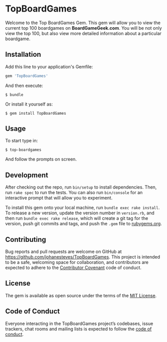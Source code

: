 # TopBoardGames

Welcome to the Top BoardGames Gem. This gem will allow you to view the current top 100 boardgames on <strong>BoardGameGeek.com</strong>. You will be not only view the top 100, but also view more detailed information about a particular boardgame.  

## Installation

Add this line to your application's Gemfile:

```ruby
gem 'TopBoardGames'
```

And then execute:

    $ bundle

Or install it yourself as:

    $ gem install TopBoardGames

## Usage

To start type in:

    $ top-boardgames 
    
And follow the prompts on screen.

## Development

After checking out the repo, run `bin/setup` to install dependencies. Then, run `rake spec` to run the tests. You can also run `bin/console` for an interactive prompt that will allow you to experiment.

To install this gem onto your local machine, run `bundle exec rake install`. To release a new version, update the version number in `version.rb`, and then run `bundle exec rake release`, which will create a git tag for the version, push git commits and tags, and push the `.gem` file to [rubygems.org](https://rubygems.org).

## Contributing

Bug reports and pull requests are welcome on GitHub at https://github.com/johanesteves/TopBoardGames. This project is intended to be a safe, welcoming space for collaboration, and contributors are expected to adhere to the [Contributor Covenant](http://contributor-covenant.org) code of conduct.

## License

The gem is available as open source under the terms of the [MIT License](http://opensource.org/licenses/MIT).

## Code of Conduct

Everyone interacting in the TopBoardGames project’s codebases, issue trackers, chat rooms and mailing lists is expected to follow the [code of conduct](https://github.com/johanesteves/TopBoardGames/blob/master/CODE_OF_CONDUCT.md).

